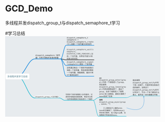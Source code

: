 # GCD_Demo
多线程并发dispatch_group_t与dispatch_semaphore_t学习

#学习总结
![总结.png](https://github.com/hwzss/GCD_Demo/blob/master/%E5%A4%9A%E7%BA%BF%E7%A8%8B%E5%B9%B6%E5%8F%91%E5%AD%A6%E4%B9%A0%E6%80%BB%E7%BB%93.png)
